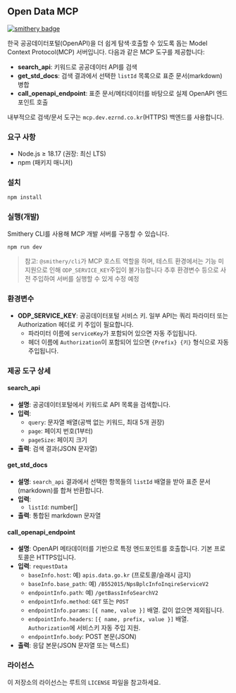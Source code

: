 ## Open Data MCP
[![smithery badge](https://smithery.ai/badge/@iosif2/opendata-mcp)](https://smithery.ai/server/@iosif2/opendata-mcp)

한국 공공데이터포털(OpenAPI)을 더 쉽게 탐색·호출할 수 있도록 돕는 Model Context Protocol(MCP) 서버입니다. 다음과 같은 MCP 도구를 제공합니다:

- **search_api**: 키워드로 공공데이터 API를 검색
- **get_std_docs**: 검색 결과에서 선택한 `listId` 목록으로 표준 문서(markdown) 병합
- **call_openapi_endpoint**: 표준 문서/메타데이터를 바탕으로 실제 OpenAPI 엔드포인트 호출

내부적으로 검색/문서 도구는 `mcp.dev.ezrnd.co.kr`(HTTPS) 백엔드를 사용합니다.

### 요구 사항
- Node.js ≥ 18.17 (권장: 최신 LTS)
- npm (패키지 매니저)

### 설치
```bash
npm install
```

### 실행(개발)
Smithery CLI를 사용해 MCP 개발 서버를 구동할 수 있습니다.

```bash
npm run dev
```

> 참고: `@smithery/cli`가 MCP 호스트 역할을 하며, 테스트 환경에서는 기능 미지원으로 인해 `ODP_SERVICE_KEY`주입이 불가능합니다
> 추후 환경변수 등으로 사전 주입하여 서버를 실행할 수 있게 수정 예정

### 환경변수
- **ODP_SERVICE_KEY**: 공공데이터포털 서비스 키. 일부 API는 쿼리 파라미터 또는 Authorization 헤더로 키 주입이 필요합니다.
  - 파라미터 이름에 `serviceKey`가 포함되어 있으면 자동 주입됩니다.
  - 헤더 이름에 `Authorization`이 포함되어 있으면 `{Prefix} {키}` 형식으로 자동 주입됩니다.

### 제공 도구 상세

#### search_api
- **설명**: 공공데이터포털에서 키워드로 API 목록을 검색합니다.
- **입력**:
  - `query`: 문자열 배열(공백 없는 키워드, 최대 5개 권장)
  - `page`: 페이지 번호(1부터)
  - `pageSize`: 페이지 크기
- **출력**: 검색 결과(JSON 문자열)

#### get_std_docs
- **설명**: `search_api` 결과에서 선택한 항목들의 `listId` 배열을 받아 표준 문서(markdown)를 합쳐 반환합니다.
- **입력**:
  - `listId`: number[]
- **출력**: 통합된 markdown 문자열

#### call_openapi_endpoint
- **설명**: OpenAPI 메타데이터를 기반으로 특정 엔드포인트를 호출합니다. 기본 프로토콜은 HTTPS입니다.
- **입력**: `requestData`
  - `baseInfo.host`: 예) `apis.data.go.kr` (프로토콜/슬래시 금지)
  - `baseInfo.base_path`: 예) `/B552015/NpsBplcInfoInqireServiceV2`
  - `endpointInfo.path`: 예) `/getBassInfoSearchV2`
  - `endpointInfo.method`: `GET` 또는 `POST`
  - `endpointInfo.params`: `[{ name, value }]` 배열. 값이 없으면 제외됩니다.
  - `endpointInfo.headers`: `[{ name, prefix, value }]` 배열. `Authorization`에 서비스키 자동 주입 지원.
  - `endpointInfo.body`: POST 본문(JSON)
- **출력**: 응답 본문(JSON 문자열 또는 텍스트)

### 라이선스
이 저장소의 라이선스는 루트의 `LICENSE` 파일을 참고하세요.

